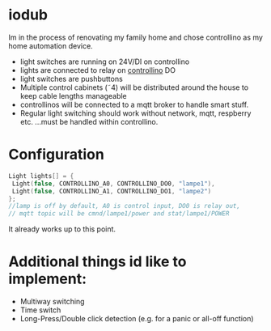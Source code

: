 # iodub

Im in the process of renovating my family home and chose controllino as my home automation device.
- light switches are running on 24V/DI on controllino
- lights are connected to relay on [controllino](https://www.controllino.biz/controllino-mega/)
 DO
- light switches are pushbuttons
- Multiple control cabinets (˜4) will be distributed around the house to keep cable lengths manageable
- controllinos will be connected to a mqtt broker to handle smart stuff.
- Regular light switching should work without network, mqtt, respberry etc.
...must be handled within controllino.

# Configuration 
```c
Light lights[] = {
 Light(false, CONTROLLINO_A0, CONTROLLINO_DO0, "lampe1"),
 Light(false, CONTROLLINO_A1, CONTROLLINO_DO1, "lampe2") 
};
//lamp is off by default, A0 is control input, DO0 is relay out, 
// mqtt topic will be cmnd/lampe1/power and stat/lampe1/POWER
```
It already works up to this point.


# Additional things id like to implement:
- Multiway switching
- Time switch
- Long-Press/Double click detection (e.g. for a panic or all-off function)


